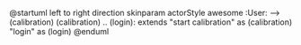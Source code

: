 @startuml
left to right direction
skinparam actorStyle awesome
:User: --> (calibration)
(calibration) .. (login): extends 
"start calibration" as (calibration)
"login" as (login)
@enduml
